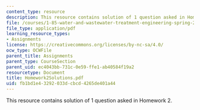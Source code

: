 ```yaml
---
content_type: resource
description: This resource contains solution of 1 question asked in Homework 2.
file: /courses/1-85-water-and-wastewater-treatment-engineering-spring-2006/fb1bd1e43292033dcbcd4265de401a44_Homework2Solutions.pdf
file_type: application/pdf
learning_resource_types:
- Assignments
license: https://creativecommons.org/licenses/by-nc-sa/4.0/
ocw_type: OCWFile
parent_title: Assignments
parent_type: CourseSection
parent_uid: ec4043bb-731c-0e59-ffe1-ab40584f19a2
resourcetype: Document
title: Homework2Solutions.pdf
uid: fb1bd1e4-3292-033d-cbcd-4265de401a44
---
```

This resource contains solution of 1 question asked in Homework 2.